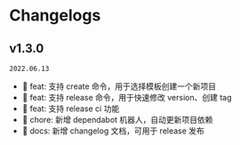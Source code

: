 <!--
🐞 Bug fix
🚀 New feature
💄 Perf
📝 Docs
⚡️ Code style
-->

# Changelogs

## v1.3.0

`2022.06.13`

- 🚀 feat: 支持 create 命令，用于选择模板创建一个新项目
- 🚀 feat: 支持 release 命令，用于快速修改 version、创建 tag
- 🚀 feat: 支持 release ci 功能
- 🤖 chore: 新增 dependabot 机器人，自动更新项目依赖
- 📝 docs: 新增 changelog 文档，可用于 release 发布
